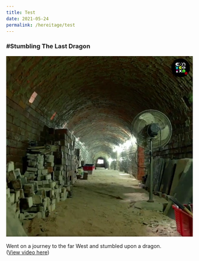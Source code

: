 ```yaml
---
title: Test
date: 2021-05-24
permalink: /hereitage/test
---
```

### #Stumbling The Last Dragon
![Alt text for image on Isomer site](/images/Dragon%20kiln.PNG)
<p>Went on a journey to the far West and stumbled upon a dragon. <br> (<a href="https://fb.watch/5GWXNXRpsY/" target="_blank">View video here</a>)